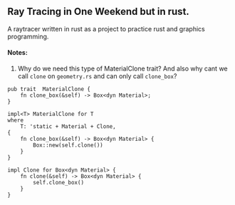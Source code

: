 ## Ray Tracing in One Weekend but in rust.

A raytracer written in rust as a project to practice rust and graphics programming. 



#### Notes: 

1. Why do we need this type of MaterialClone trait? And also why cant we call `clone` on `geometry.rs` and can only call `clone_box`? 

```
pub trait  MaterialClone {
    fn clone_box(&self) -> Box<dyn Material>;
}

impl<T> MaterialClone for T
where
    T: 'static + Material + Clone,
{
    fn clone_box(&self) -> Box<dyn Material> {
        Box::new(self.clone())
    }
}

impl Clone for Box<dyn Material> {
    fn clone(&self) -> Box<dyn Material> {
        self.clone_box()
    }
}
```